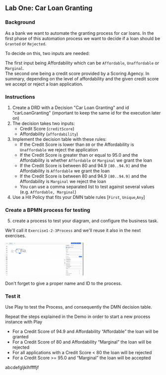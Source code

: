 ## Lab One: Car Loan Granting

### Background

As a bank we want to automate the granting process for car loans. In the first phase of this automation process we want to decide if a loan should be `Granted` or `Rejected`.

To decide on this, two inputs are needed:

The first input being Affordability which can be `Affordable`, `Unaffordable` or `Marginal`.  
The second one being a credit score provided by a Scoring Agency.
In summary, depending on the level of affordability and the given credit score we accept or reject a loan application.

### Instructions

1. Create a DRD with a Decision "Car Loan Granting" and id "carLoanGranting" (important to keep the same id for the execution later on)
2. The decision takes two inputs:
   - Credit Score (`creditScore`)
   - Affordability (`affordability`)
3. Implement the decision table with these rules:
   - If the Credit Score is lower than `80` or the Affordability is `Unaffordable` we reject the application
   - If the Credit Score is greater than or equal to 95.0 and the Affordability is whether `Affordable` or `Marginal` we grant the loan
   - If the Credit Score is between 80 and 94.9 `[80..94.9]` and the Affordability is `Affordable` we grant the loan
   - If the Credit Score is between 80 and 94.9 `[80..94.9]` and the Affordability is `Marginal` we reject the loan
   - You can use a comma separated list to test against several values (e.g. `Affordable, Marginal`)
4. Use a Hit Policy that fits your DMN table rules [`First`, `Unique`,`Any`]

### Create a BPMN process for testing

5. create a process to test your diagram, and configure the business task.

We'll call it `Exercise1-2-3Process` and we'll reuse it also in the next exercises.

<img src="Exercise1-2-3Process.png" alt="Process for testing" width="50%" height="auto">

Don't forget to give a proper name and ID to the process.

### Test it

Use Play to test the Process, and consequently the DMN decision table.

Repeat the steps explained in the Demo in order to start a new process instance with Play

- For a Credit Score of 94.9 and Affordability “Affordable” the loan will be granted
- For a Credit Score of 80 and Affordability “Marginal” the loan will be rejected
- For all applications with a Credit Score < 80 the loan will be rejected
- For a Credit Score >= 95.0 and “Marginal” the loan will be accepted

abcdefgljklhffffjf